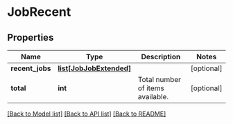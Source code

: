 # JobRecent

## Properties
Name | Type | Description | Notes
------------ | ------------- | ------------- | -------------
**recent_jobs** | [**list[JobJobExtended]**](JobJobExtended.md) |  | [optional] 
**total** | **int** | Total number of items available. | [optional] 

[[Back to Model list]](../README.md#documentation-for-models) [[Back to API list]](../README.md#documentation-for-api-endpoints) [[Back to README]](../README.md)



